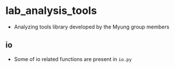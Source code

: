 # lab_analysis_tools
 - Analyzing tools library developed by the Myung group members

## io
 - Some of io related functions are present in `io.py`

